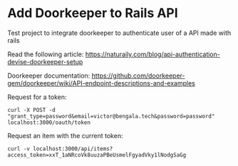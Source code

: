 # Add Doorkeeper to Rails API

Test project to integrate doorkeeper to authenticate user of a API made with rails

Read the following article: https://naturaily.com/blog/api-authentication-devise-doorkeeper-setup

Doorkeeper documentation: https://github.com/doorkeeper-gem/doorkeeper/wiki/API-endpoint-descriptions-and-examples

Request for a token:

``` curl -X POST -d "grant_type=password&email=victor@bengala.tech&password=password" localhost:3000/oauth/token ```

Request an item with the current token:

``` curl -v localhost:3000/api/items?access_token=xxT_1aNRcoVk8uuzaPBeUsmelFgyadVky1lNodgSaGg ```
